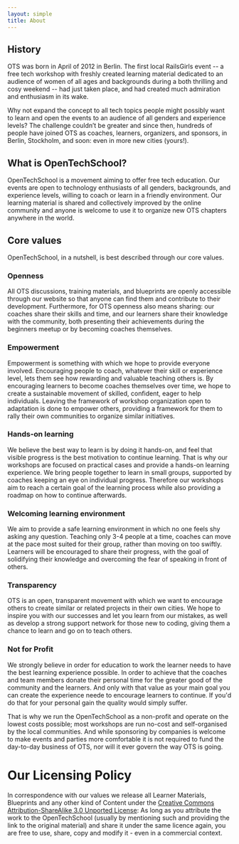 ```yaml
---
layout: simple
title: About
---
```



## History

OTS was born in April of 2012 in Berlin. The first local RailsGirls event -- a free tech workshop with freshly created learning material dedicated to an audience of women of all ages and backgrounds during a both thrilling and cosy weekend -- had just taken place, and had created much admiration and enthusiasm in its wake. 

Why not expand the concept to all tech topics people might possibly want to learn and open the events to an audience of all genders and experience levels? The challenge couldn’t be greater and since then, hundreds of people have joined OTS as coaches, learners, organizers, and sponsors, in Berlin, Stockholm, and soon: even in more new cities (yours!).

## What is OpenTechSchool?

OpenTechSchool is a movement aiming to offer free tech education. Our events are open to technology enthusiasts of all genders, backgrounds, and experience levels, willing to coach or learn in a friendly environment. Our learning material is shared and collectively improved by the online community and anyone is welcome to use it to organize new OTS chapters anywhere in the world.

## Core values

OpenTechSchool, in a nutshell, is best described through our core values.

### Openness
All OTS discussions, training materials, and blueprints are openly accessible through our website so that anyone can find them and contribute to their development. Furthermore, for OTS openness also means sharing: our coaches share their skills and time, and our learners share their knowledge with the community, both presenting their achievements during the beginners meetup or by becoming coaches themselves.

### Empowerment
Empowerment is something with which we hope to provide everyone involved. Encouraging people to coach, whatever their skill or experience level, lets them see how rewarding and valuable teaching others is. By encouraging learners to become coaches themselves over time, we hope to create a sustainable movement of skilled, confident, eager to help individuals. Leaving the framework of workshop organization open to adaptation is done to empower others, providing a framework for them to rally their own communities to organize similar initiatives.

### Hands-on learning
We believe the best way to learn is by doing it hands-on, and feel that visible progress is the best motivation to continue learning. That is why our workshops are focused on practical cases and provide a hands-on learning experience. We bring people together to learn in small groups, supported by coaches keeping an eye on individual progress. Therefore our workshops aim to reach a certain goal of the learning process while also providing a roadmap on how to continue afterwards.

### Welcoming learning environment
We aim to provide a safe learning environment in which no one feels shy asking any question. Teaching only 3-4 people at a time, coaches can move at the pace most suited for their group, rather than moving on too swiftly. Learners will be encouraged to share their progress, with the goal of solidifying their knowledge and overcoming the fear of speaking in front of others.

### Transparency
OTS is an open, transparent movement with which we want to encourage others to create similar or related projects in their own cities. We hope to inspire you with our successes and let you learn from our mistakes, as well as develop a strong support network for those new to coding, giving them a chance to learn and go on to teach others.

### Not for Profit
We strongly believe in order for education to work the learner needs to have the best learning experience possible. In order to achieve that the coaches and team members donate their personal time for the greater good of the community and the learners. And only with that value as your main goal you can create the experience neede to encourage learners to continue. If you'd do that for your personal gain the quality would simply suffer.

That is why we run the OpenTechSchool as a non-profit and operate on the lowest costs possible; most workshops are run no-cost and self-organised by the local communities. And while sponsoring by companies is welcome to make events and parties more comfortable it is not required to fund the day-to-day business of OTS, nor will it ever govern the way OTS is going.


# Our Licensing Policy
In correspondence with our values we release all Learner Materials, Blueprints and any other kind of Content under the [Creative Commons Attribution-ShareAlike 3.0 Unported License](http://creativecommons.org/licenses/by-sa/3.0/deed.en_US): As long as you attribute the work to the OpenTechSchool (usually by mentioning such and providing the link to the original material) and share it under the same licence again, you are free to use, share, copy and modify it - even in a commercial context. 
